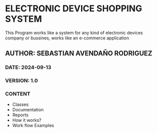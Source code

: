 # ELECTRONIC DEVICE SHOPPING SYSTEM

This Program works like a system for any kind of electronic devices company or bussines, works like an e-commerce application

## AUTHOR: SEBASTIAN AVENDAÑO RODRIGUEZ

### DATE: 2024-09-13

### VERSION: 1.0

### CONTENT

- Classes
- Documentation
- Reports
- How it works?
- Work flow Examples
